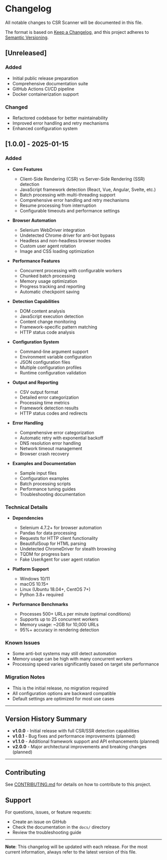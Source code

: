 # Changelog

All notable changes to CSR Scanner will be documented in this file.

The format is based on [Keep a Changelog](https://keepachangelog.com/en/1.0.0/),
and this project adheres to [Semantic Versioning](https://semver.org/spec/v2.0.0.html).

## [Unreleased]

### Added
- Initial public release preparation
- Comprehensive documentation suite
- GitHub Actions CI/CD pipeline
- Docker containerization support

### Changed
- Refactored codebase for better maintainability
- Improved error handling and retry mechanisms
- Enhanced configuration system

## [1.0.0] - 2025-01-15

### Added
- **Core Features**
  - Client-Side Rendering (CSR) vs Server-Side Rendering (SSR) detection
  - JavaScript framework detection (React, Vue, Angular, Svelte, etc.)
  - Batch processing with multi-threading support
  - Comprehensive error handling and retry mechanisms
  - Resume processing from interruption
  - Configurable timeouts and performance settings

- **Browser Automation**
  - Selenium WebDriver integration
  - Undetected Chrome driver for anti-bot bypass
  - Headless and non-headless browser modes
  - Custom user agent rotation
  - Image and CSS loading optimization

- **Performance Features**
  - Concurrent processing with configurable workers
  - Chunked batch processing
  - Memory usage optimization
  - Progress tracking and reporting
  - Automatic checkpoint saving

- **Detection Capabilities**
  - DOM content analysis
  - JavaScript execution detection
  - Content change monitoring
  - Framework-specific pattern matching
  - HTTP status code analysis

- **Configuration System**
  - Command-line argument support
  - Environment variable configuration
  - JSON configuration files
  - Multiple configuration profiles
  - Runtime configuration validation

- **Output and Reporting**
  - CSV output format
  - Detailed error categorization
  - Processing time metrics
  - Framework detection results
  - HTTP status codes and redirects

- **Error Handling**
  - Comprehensive error categorization
  - Automatic retry with exponential backoff
  - DNS resolution error handling
  - Network timeout management
  - Browser crash recovery

- **Examples and Documentation**
  - Sample input files
  - Configuration examples
  - Batch processing scripts
  - Performance tuning guides
  - Troubleshooting documentation

### Technical Details
- **Dependencies**
  - Selenium 4.7.2+ for browser automation
  - Pandas for data processing
  - Requests for HTTP client functionality
  - BeautifulSoup for HTML parsing
  - Undetected ChromeDriver for stealth browsing
  - TQDM for progress bars
  - Fake UserAgent for user agent rotation

- **Platform Support**
  - Windows 10/11
  - macOS 10.15+
  - Linux (Ubuntu 18.04+, CentOS 7+)
  - Python 3.8+ required

- **Performance Benchmarks**
  - Processes 500+ URLs per minute (optimal conditions)
  - Supports up to 25 concurrent workers
  - Memory usage: ~2GB for 10,000 URLs
  - 95%+ accuracy in rendering detection

### Known Issues
- Some anti-bot systems may still detect automation
- Memory usage can be high with many concurrent workers
- Processing speed varies significantly based on target site performance

### Migration Notes
- This is the initial release, no migration required
- All configuration options are backward compatible
- Default settings are optimized for most use cases

---

## Version History Summary

- **v1.0.0** - Initial release with full CSR/SSR detection capabilities
- **v1.0.1** - Bug fixes and performance improvements (planned)
- **v1.1.0** - Additional framework support and API enhancements (planned)
- **v2.0.0** - Major architectural improvements and breaking changes (planned)

---

## Contributing

See [CONTRIBUTING.md](CONTRIBUTING.md) for details on how to contribute to this project.

## Support

For questions, issues, or feature requests:
- Create an issue on GitHub
- Check the documentation in the `docs/` directory
- Review the troubleshooting guide

---

**Note**: This changelog will be updated with each release. For the most current information, always refer to the latest version of this file.